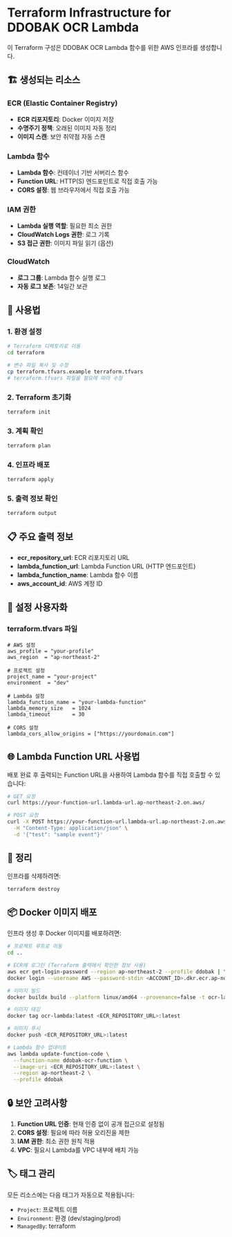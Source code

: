 # Terraform Infrastructure for DDOBAK OCR Lambda

이 Terraform 구성은 DDOBAK OCR Lambda 함수를 위한 AWS 인프라를 생성합니다.

## 🏗️ 생성되는 리소스

### ECR (Elastic Container Registry)
- **ECR 리포지토리**: Docker 이미지 저장
- **수명주기 정책**: 오래된 이미지 자동 정리
- **이미지 스캔**: 보안 취약점 자동 스캔

### Lambda 함수
- **Lambda 함수**: 컨테이너 기반 서버리스 함수
- **Function URL**: HTTP(S) 엔드포인트로 직접 호출 가능
- **CORS 설정**: 웹 브라우저에서 직접 호출 가능

### IAM 권한
- **Lambda 실행 역할**: 필요한 최소 권한
- **CloudWatch Logs 권한**: 로그 기록
- **S3 접근 권한**: 이미지 파일 읽기 (옵션)

### CloudWatch
- **로그 그룹**: Lambda 함수 실행 로그
- **자동 로그 보존**: 14일간 보관

## 🚀 사용법

### 1. 환경 설정

```bash
# Terraform 디렉토리로 이동
cd terraform

# 변수 파일 복사 및 수정
cp terraform.tfvars.example terraform.tfvars
# terraform.tfvars 파일을 필요에 따라 수정
```

### 2. Terraform 초기화

```bash
terraform init
```

### 3. 계획 확인

```bash
terraform plan
```

### 4. 인프라 배포

```bash
terraform apply
```

### 5. 출력 정보 확인

```bash
terraform output
```

## 📋 주요 출력 정보

- **ecr_repository_url**: ECR 리포지토리 URL
- **lambda_function_url**: Lambda Function URL (HTTP 엔드포인트)
- **lambda_function_name**: Lambda 함수 이름
- **aws_account_id**: AWS 계정 ID

## 🔧 설정 사용자화

### terraform.tfvars 파일

```hcl
# AWS 설정
aws_profile = "your-profile"
aws_region  = "ap-northeast-2"

# 프로젝트 설정
project_name = "your-project"
environment  = "dev"

# Lambda 설정
lambda_function_name = "your-lambda-function"
lambda_memory_size   = 1024
lambda_timeout       = 30

# CORS 설정
lambda_cors_allow_origins = ["https://yourdomain.com"]
```

## 🌐 Lambda Function URL 사용법

배포 완료 후 출력되는 Function URL을 사용하여 Lambda 함수를 직접 호출할 수 있습니다:

```bash
# GET 요청
curl https://your-function-url.lambda-url.ap-northeast-2.on.aws/

# POST 요청
curl -X POST https://your-function-url.lambda-url.ap-northeast-2.on.aws/ \
  -H "Content-Type: application/json" \
  -d '{"test": "sample event"}'
```

## 🧹 정리

인프라를 삭제하려면:

```bash
terraform destroy
```

## 📦 Docker 이미지 배포

인프라 생성 후 Docker 이미지를 배포하려면:

```bash
# 프로젝트 루트로 이동
cd ..

# ECR에 로그인 (Terraform 출력에서 확인한 정보 사용)
aws ecr get-login-password --region ap-northeast-2 --profile ddobak | \
docker login --username AWS --password-stdin <ACCOUNT_ID>.dkr.ecr.ap-northeast-2.amazonaws.com

# 이미지 빌드
docker buildx build --platform linux/amd64 --provenance=false -t ocr-lambda:latest .

# 이미지 태깅
docker tag ocr-lambda:latest <ECR_REPOSITORY_URL>:latest

# 이미지 푸시
docker push <ECR_REPOSITORY_URL>:latest

# Lambda 함수 업데이트
aws lambda update-function-code \
  --function-name ddobak-ocr-function \
  --image-uri <ECR_REPOSITORY_URL>:latest \
  --region ap-northeast-2 \
  --profile ddobak
```

## 🔒 보안 고려사항

1. **Function URL 인증**: 현재 인증 없이 공개 접근으로 설정됨
2. **CORS 설정**: 필요에 따라 허용 오리진을 제한
3. **IAM 권한**: 최소 권한 원칙 적용
4. **VPC**: 필요시 Lambda를 VPC 내부에 배치 가능

## 🏷️ 태그 관리

모든 리소스에는 다음 태그가 자동으로 적용됩니다:
- `Project`: 프로젝트 이름
- `Environment`: 환경 (dev/staging/prod)
- `ManagedBy`: terraform 